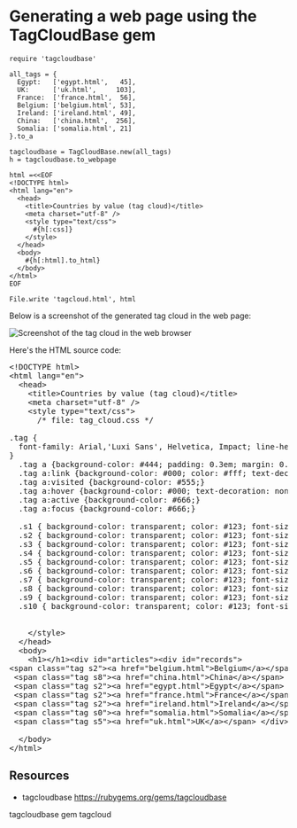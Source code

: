 # Generating a web page using the TagCloudBase gem


    require 'tagcloudbase'

    all_tags = {
      Egypt:   ['egypt.html',   45], 
      UK:      ['uk.html',     103], 
      France:  ['france.html',  56], 
      Belgium: ['belgium.html', 53], 
      Ireland: ['ireland.html', 49], 
      China:   ['china.html',  256], 
      Somalia: ['somalia.html', 21]
    }.to_a

    tagcloudbase = TagCloudBase.new(all_tags)
    h = tagcloudbase.to_webpage

    html =<<EOF
    <!DOCTYPE html>
    <html lang="en">
      <head>
        <title>Countries by value (tag cloud)</title>
        <meta charset="utf-8" />
        <style type="text/css">
          #{h[:css]}
        </style>
      </head>
      <body>
        #{h[:html].to_html}
      </body>
    </html>
    EOF

    File.write 'tagcloud.html', html

Below is a screenshot of the generated tag cloud in the web page:

![Screenshot of the tag cloud in the web browser](http://www.jamesrobertson.eu/r/images/2017/mar/17/tagcloudbase-screenshot.png)

Here's the HTML source code:

<pre>
&lt;!DOCTYPE html&gt;
&lt;html lang="en"&gt;
  &lt;head&gt;
    &lt;title&gt;Countries by value (tag cloud)&lt;/title&gt;
    &lt;meta charset="utf-8" /&gt;
    &lt;style type="text/css"&gt;
      /* file: tag_cloud.css */

.tag {
  font-family: Arial,'Luxi Sans', Helvetica, Impact; line-height: 2em
}
  .tag a {background-color: #444; padding: 0.3em; margin: 0.9em 0.2em;}
  .tag a:link {background-color: #000; color: #fff; text-decoration: none}
  .tag a:visited {background-color: #555;}
  .tag a:hover {background-color: #000; text-decoration: none; color: #ccc}
  .tag a:active {background-color: #666;}
  .tag a:focus {background-color: #666;}

  .s1 { background-color: transparent; color: #123; font-size: 1.13em }
  .s2 { background-color: transparent; color: #123; font-size: 1.36em }
  .s3 { background-color: transparent; color: #123; font-size: 1.59em }
  .s4 { background-color: transparent; color: #123; font-size: 1.82em; font-weight: 300 }
  .s5 { background-color: transparent; color: #123; font-size: 2.05em; font-weight: 400 }
  .s6 { background-color: transparent; color: #123; font-size: 2.28em; font-weight: 500 }
  .s7 { background-color: transparent; color: #123; font-size: 2.51em; font-weight: 600 }
  .s8 { background-color: transparent; color: #123; font-size: 2.74em; font-weight: 700 }
  .s9 { background-color: transparent; color: #123; font-size: 2.9em; font-weight: 800 }
  .s10 { background-color: transparent; color: #123; font-size: 3.2em; font-weight: 900}


    &lt;/style&gt;
  &lt;/head&gt;
  &lt;body&gt;
    &lt;h1&gt;&lt;/h1&gt;&lt;div id="articles"&gt;&lt;div id="records"&gt;
&lt;span class="tag s2"&gt;&lt;a href="belgium.html"&gt;Belgium&lt;/a&gt;&lt;/span&gt;
 &lt;span class="tag s8"&gt;&lt;a href="china.html"&gt;China&lt;/a&gt;&lt;/span&gt;
 &lt;span class="tag s2"&gt;&lt;a href="egypt.html"&gt;Egypt&lt;/a&gt;&lt;/span&gt;
 &lt;span class="tag s2"&gt;&lt;a href="france.html"&gt;France&lt;/a&gt;&lt;/span&gt;
 &lt;span class="tag s2"&gt;&lt;a href="ireland.html"&gt;Ireland&lt;/a&gt;&lt;/span&gt;
 &lt;span class="tag s0"&gt;&lt;a href="somalia.html"&gt;Somalia&lt;/a&gt;&lt;/span&gt;
 &lt;span class="tag s5"&gt;&lt;a href="uk.html"&gt;UK&lt;/a&gt;&lt;/span&gt; &lt;/div&gt;&lt;/div&gt;

  &lt;/body&gt;
&lt;/html&gt;
</pre>


## Resources

* tagcloudbase https://rubygems.org/gems/tagcloudbase

tagcloudbase gem tagcloud

